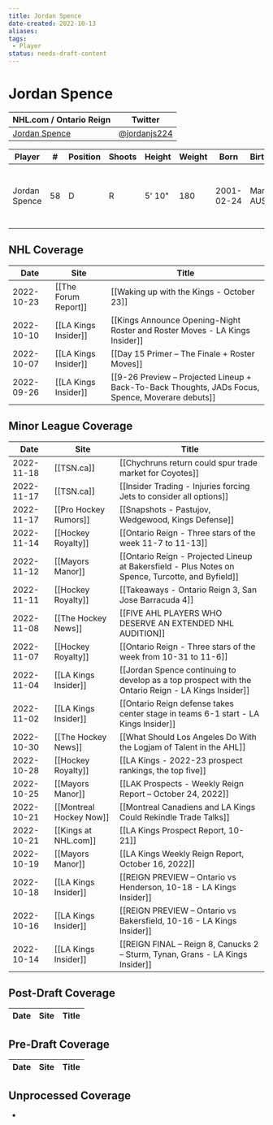 ```yaml
---
title: Jordan Spence
date-created: 2022-10-13
aliases: 
tags:
 - Player
status: needs-draft-content
---
```


# Jordan Spence

NHL.com / Ontario Reign | Twitter
-|-
[Jordan Spence](https://www.nhl.com/player/jordan-spence-8481606) | [@jordanjs224](https://twitter.com/jordanjs224)

Player | \# | Position | Shoots | Height | Weight | Born | Birthplace | Draft 
-|-|-|-|-|-|-|-|-
Jordan Spence | 58 | D | R | 5' 10" | 180 | 2001-02-24 | Manly, AUS | -   2019 LAK, 4th rd, 2nd pk (95th overall)
 


## NHL  Coverage
| Date | Site | Title |
| ---- | ---- | ----- |
| 2022-10-23 | [[The Forum Report]] | [[Waking up with the Kings - October 23]]                                                                |
| 2022-10-10 | [[LA Kings Insider]] | [[Kings Announce Opening-Night Roster and Roster Moves - LA Kings Insider]]
| 2022-10-07 | [[LA Kings Insider]] | [[Day 15 Primer – The Finale + Roster Moves]]
| 2022-09-26 | [[LA Kings Insider]] | [[9-26 Preview – Projected Lineup + Back-To-Back Thoughts, JADs Focus, Spence, Moverare debuts]]



## Minor League Coverage
| Date       | Site                    | Title                                                                                               |
| ---------- | ----------------------- | --------------------------------------------------------------------------------------------------- |
| 2022-11-18 | [[TSN.ca]]              | [[Chychruns return could spur trade market for Coyotes]]                                            |
| 2022-11-17 | [[TSN.ca]]              | [[Insider Trading - Injuries forcing Jets to consider all options]]                                 |
| 2022-11-17 | [[Pro Hockey Rumors]]   | [[Snapshots - Pastujov, Wedgewood, Kings Defense]]                                                  |
| 2022-11-14 | [[Hockey Royalty]]      | [[Ontario Reign - Three stars of the week 11-7 to 11-13]]                                           |
| 2022-11-12 | [[Mayors Manor]]        | [[Ontario Reign - Projected Lineup at Bakersfield - Plus Notes on Spence, Turcotte, and Byfield]]   |
| 2022-11-11 | [[Hockey Royalty]]      | [[Takeaways - Ontario Reign 3, San Jose Barracuda 4]]                                               |
| 2022-11-08 | [[The Hockey News]]     | [[FIVE AHL PLAYERS WHO DESERVE AN EXTENDED NHL AUDITION]]                                           |
| 2022-11-07 | [[Hockey Royalty]]      | [[Ontario Reign - Three stars of the week from 10-31 to 11-6]]                                      |
| 2022-11-04 | [[LA Kings Insider]]    | [[Jordan Spence continuing to develop as a top prospect with the Ontario Reign - LA Kings Insider]] |
| 2022-11-02 | [[LA Kings Insider]]    | [[Ontario Reign defense takes center stage in teams 6-1 start - LA Kings Insider]]                  |
| 2022-10-30 | [[The Hockey News]]     | [[What Should Los Angeles Do With the Logjam of Talent in the AHL]]                                 |
| 2022-10-28 | [[Hockey Royalty]]      | [[LA Kings - 2022-23 prospect rankings, the top five]]                                              |
| 2022-10-25 | [[Mayors Manor]]        | [[LAK Prospects - Weekly Reign Report – October 24, 2022]]                                          |
| 2022-10-21 | [[Montreal Hockey Now]] | [[Montreal Canadiens and LA Kings Could Rekindle Trade Talks]]                                      |
| 2022-10-21 | [[Kings at NHL.com]]    | [[LA Kings Prospect Report, 10-21]]                                                                 |
| 2022-10-19 | [[Mayors Manor]]        | [[LA Kings Weekly Reign Report, October 16, 2022]]                                                  |
| 2022-10-18 | [[LA Kings Insider]]    | [[REIGN PREVIEW – Ontario vs Henderson, 10-18 - LA Kings Insider]]                                  |
| 2022-10-16 | [[LA Kings Insider]]    | [[REIGN PREVIEW – Ontario vs Bakersfield, 10-16 - LA Kings Insider]]                                |
| 2022-10-14 | [[LA Kings Insider]]    | [[REIGN FINAL – Reign 8, Canucks 2 – Sturm, Tynan, Grans - LA Kings Insider]] |




## Post-Draft Coverage
Date | Site |  Title
---|---|---



## Pre-Draft Coverage
Date | Site |  Title
---|---|---


## Unprocessed Coverage
- 
